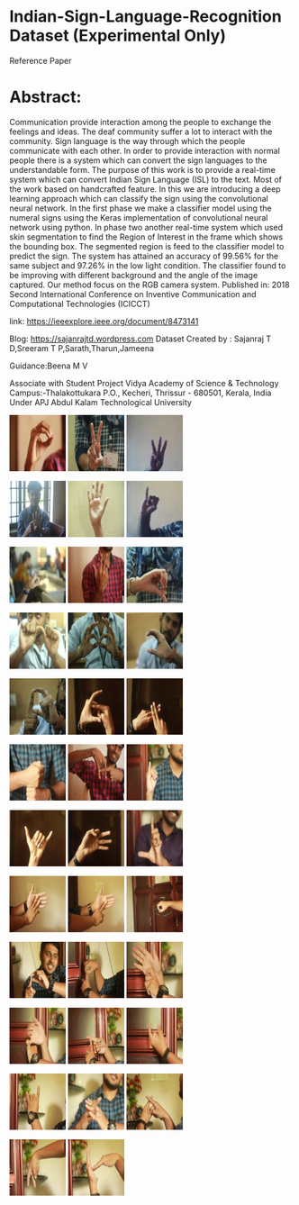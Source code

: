 # Indian-Sign-Language-Recognition Dataset (Experimental Only)
Reference Paper
# Abstract:
Communication provide interaction among the people to exchange the feelings and ideas. The deaf community suffer a lot to interact with the community. Sign language is the way through which the people communicate with each other. In order to provide interaction with normal people there is a system which can convert the sign languages to the understandable form. The purpose of this work is to provide a real-time system which can convert Indian Sign Language (ISL) to the text. Most of the work based on handcrafted feature. In this we are introducing a deep learning approach which can classify the sign using the convolutional neural network. In the first phase we make a classifier model using the numeral signs using the Keras implementation of convolutional neural network using python. In phase two another real-time system which used skin segmentation to find the Region of Interest in the frame which shows the bounding box. The segmented region is feed to the classifier model to predict the sign. The system has attained an accuracy of 99.56% for the same subject and 97.26% in the low light condition. The classifier found to be improving with different background and the angle of the image captured. Our method focus on the RGB camera system.
Published in: 2018 Second International Conference on Inventive Communication and Computational Technologies (ICICCT)

link: https://ieeexplore.ieee.org/document/8473141

Blog: https://sajanrajtd.wordpress.com
Dataset Created by : Sajanraj T D,Sreeram T P,Sarath,Tharun,Jameena

Guidance:Beena M V

Associate with Student Project
Vidya Academy of Science & Technology
Campus:-Thalakottukara P.O., Kecheri, Thrissur - 680501, Kerala, India
Under APJ Abdul Kalam Technological University

<p float="left">
  <img src="https://github.com/sajanraj/Indian-Sign-Language-Recognition/blob/master/train_image_folder/0_98.JPG" width="100" />
  <img src="https://github.com/sajanraj/Indian-Sign-Language-Recognition/blob/master/train_image_folder/2_23.jpg" width="100" /> 
  <img src="https://github.com/sajanraj/Indian-Sign-Language-Recognition/blob/master/train_image_folder/3_1_2%20(171).jpeg" width="100" />
</p>

<p float="center">
  <img src="https://github.com/sajanraj/Indian-Sign-Language-Recognition/blob/master/train_image_folder/4_1.jpg" width="100" />
  <img src="https://github.com/sajanraj/Indian-Sign-Language-Recognition/blob/master/train_image_folder/5_219.jpg" width="100" /> 
  <img src="https://github.com/sajanraj/Indian-Sign-Language-Recognition/blob/master/train_image_folder/6_1_%20(19).jpeg" width="100" />
</p>

<p float="left">
  <img src="https://github.com/sajanraj/Indian-Sign-Language-Recognition/blob/master/train_image_folder/7_11.jpg" width="100" />
  <img src="https://github.com/sajanraj/Indian-Sign-Language-Recognition/blob/master/train_image_folder/8_149.JPG" width="100" /> 
  <img src="https://github.com/sajanraj/Indian-Sign-Language-Recognition/blob/master/train_image_folder/9_199.jpg" width="100" />
</p>

<p float="left">
  <img src="https://github.com/sajanraj/Indian-Sign-Language-Recognition/blob/master/train_image_folder/A_1.jpg" width="100" />
  <img src="https://github.com/sajanraj/Indian-Sign-Language-Recognition/blob/master/train_image_folder/B_2.jpg" width="100" /> 
  <img src="https://github.com/sajanraj/Indian-Sign-Language-Recognition/blob/master/train_image_folder/C_3.jpg" width="100" />
</p>
<p float="left">
  <img src="https://github.com/sajanraj/Indian-Sign-Language-Recognition/blob/master/train_image_folder/D_1.jpg" width="100" />
  <img src="https://github.com/sajanraj/Indian-Sign-Language-Recognition/blob/master/train_image_folder/E_5.jpg" width="100" /> 
  <img src="https://github.com/sajanraj/Indian-Sign-Language-Recognition/blob/master/train_image_folder/F_6.jpg" width="100" />
</p>
<p float="left">
  <img src="https://github.com/sajanraj/Indian-Sign-Language-Recognition/blob/master/train_image_folder/G_7.jpg" width="100" />
  <img src="https://github.com/sajanraj/Indian-Sign-Language-Recognition/blob/master/train_image_folder/H_5.JPG" width="100" /> 
  <img src="https://github.com/sajanraj/Indian-Sign-Language-Recognition/blob/master/train_image_folder/I_9.jpg" width="100" />
</p>
<p float="left">
  <img src="https://github.com/sajanraj/Indian-Sign-Language-Recognition/blob/master/train_image_folder/J_5.jpg" width="100" />
  <img src="https://github.com/sajanraj/Indian-Sign-Language-Recognition/blob/master/train_image_folder/K_1.jpg" width="100" /> 
  <img src="https://github.com/sajanraj/Indian-Sign-Language-Recognition/blob/master/train_image_folder/L_8.jpg" width="100" />
</p>
</p>
<p float="left">
  <img src="https://github.com/sajanraj/Indian-Sign-Language-Recognition/blob/master/train_image_folder/M_6.jpg" width="100" />
  <img src="https://github.com/sajanraj/Indian-Sign-Language-Recognition/blob/master/train_image_folder/N_1.jpg" width="100" /> 
  <img src="https://github.com/sajanraj/Indian-Sign-Language-Recognition/blob/master/train_image_folder/O_1.jpg" width="100" />
</p>
<p float="left">
  <img src="https://github.com/sajanraj/Indian-Sign-Language-Recognition/blob/master/train_image_folder/P_5.jpg" width="100" />
  <img src="https://github.com/sajanraj/Indian-Sign-Language-Recognition/blob/master/train_image_folder/Q_1.jpg" width="100" /> 
  <img src="https://github.com/sajanraj/Indian-Sign-Language-Recognition/blob/master/train_image_folder/R_8.jpg" width="100" />
</p>
<p float="left">
  <img src="https://github.com/sajanraj/Indian-Sign-Language-Recognition/blob/master/train_image_folder/S_5.jpg" width="100" />
  <img src="https://github.com/sajanraj/Indian-Sign-Language-Recognition/blob/master/train_image_folder/T_1.jpg" width="100" /> 
  <img src="https://github.com/sajanraj/Indian-Sign-Language-Recognition/blob/master/train_image_folder/U_8.jpg" width="100" />
</p>
<p float="left">
  <img src="https://github.com/sajanraj/Indian-Sign-Language-Recognition/blob/master/train_image_folder/V_1.jpg" width="100" />
  <img src="https://github.com/sajanraj/Indian-Sign-Language-Recognition/blob/master/train_image_folder/W_8.jpg" width="100" /> 
  <img src="https://github.com/sajanraj/Indian-Sign-Language-Recognition/blob/master/train_image_folder/X_5.jpg" width="100" />
</p>
<p float="left">
  <img src="https://github.com/sajanraj/Indian-Sign-Language-Recognition/blob/master/train_image_folder/Y_5.jpg" width="100" />
  <img src="https://github.com/sajanraj/Indian-Sign-Language-Recognition/blob/master/train_image_folder/Z_1.jpg" width="100" /> 
</p>




